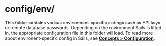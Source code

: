 # config/env/

This folder contains various environment-specific settings such as API keys or remote database passwords. Depending on the environment Sails is lifted in, the appropriate configuration file in this folder will load.  To read more about environent-specific config in Sails, see [**Concepts > Configuration**](http://sailsjs.com/documentation/concepts/configuration#?environmentspecific-files-config-env).


<docmeta name="displayName" value="env">
